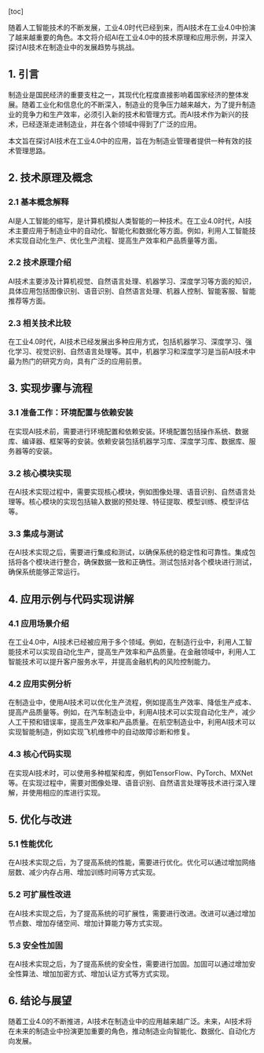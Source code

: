 
[toc]                    
                
                
随着人工智能技术的不断发展，工业4.0时代已经到来，而AI技术在工业4.0中扮演了越来越重要的角色。本文将介绍AI在工业4.0中的技术原理和应用示例，并深入探讨AI技术在制造业中的发展趋势与挑战。

## 1. 引言

制造业是国民经济的重要支柱之一，其现代化程度直接影响着国家经济的整体发展。随着工业化和信息化的不断深入，制造业的竞争压力越来越大，为了提升制造业的竞争力和生产效率，必须引入新的技术和管理方式。而AI技术作为新兴的技术，已经逐渐走进制造业，并在各个领域中得到了广泛的应用。

本文旨在探讨AI技术在工业4.0中的应用，旨在为制造业管理者提供一种有效的技术管理思路。

## 2. 技术原理及概念

### 2.1 基本概念解释

AI是人工智能的缩写，是计算机模拟人类智能的一种技术。在工业4.0时代，AI技术主要应用于制造业中的自动化、智能化和数据化等方面。例如，利用人工智能技术实现自动化生产、优化生产流程、提高生产效率和产品质量等方面。

### 2.2 技术原理介绍

AI技术主要涉及计算机视觉、自然语言处理、机器学习、深度学习等方面的知识，具体应用包括图像识别、语音识别、自然语言处理、机器人控制、智能客服、智能推荐等方面。

### 2.3 相关技术比较

在工业4.0时代，AI技术已经发展出多种应用方式，包括机器学习、深度学习、强化学习、视觉识别、自然语言处理等。其中，机器学习和深度学习是当前AI技术中最为热门的研究方向，具有广泛的应用前景。

## 3. 实现步骤与流程

### 3.1 准备工作：环境配置与依赖安装

在实现AI技术前，需要进行环境配置和依赖安装。环境配置包括操作系统、数据库、编译器、框架等的安装。依赖安装包括机器学习库、深度学习库、数据库、服务器等的安装。

### 3.2 核心模块实现

在AI技术实现过程中，需要实现核心模块，例如图像处理、语音识别、自然语言处理等。核心模块的实现包括输入数据的预处理、特征提取、模型训练、模型评估等。

### 3.3 集成与测试

在AI技术实现之后，需要进行集成和测试，以确保系统的稳定性和可靠性。集成包括将各个模块进行整合，确保数据一致和正确性。测试包括对各个模块进行测试，确保系统能够正常运行。

## 4. 应用示例与代码实现讲解

### 4.1 应用场景介绍

在工业4.0中，AI技术已经被应用于多个领域。例如，在制造行业中，利用人工智能技术可以实现自动化生产，提高生产效率和产品质量。在金融领域中，利用人工智能技术可以提升客户服务水平，并提高金融机构的风险控制能力。

### 4.2 应用实例分析

在制造业中，使用AI技术可以优化生产流程，例如提高生产效率、降低生产成本、提高产品质量等。例如，在汽车制造业中，利用AI技术可以实现自动化生产，减少人工干预和错误率，提高生产效率和产品质量。在航空制造业中，利用AI技术可以实现智能制造，例如实现飞机维修中的自动故障诊断和修复。

### 4.3 核心代码实现

在实现AI技术时，可以使用多种框架和库，例如TensorFlow、PyTorch、MXNet等。在实现过程中，需要对图像处理、语音识别、自然语言处理等技术进行深入理解，并使用相应的库进行实现。

## 5. 优化与改进

### 5.1 性能优化

在AI技术实现之后，为了提高系统的性能，需要进行优化。优化可以通过增加网络层数、减少内存占用、增加训练时间等方式实现。

### 5.2 可扩展性改进

在AI技术实现之后，为了提高系统的可扩展性，需要进行改进。改进可以通过增加节点数、增加存储空间、增加计算能力等方式实现。

### 5.3 安全性加固

在AI技术实现之后，为了提高系统的安全性，需要进行加固。加固可以通过增加安全性算法、增加加密方式、增加认证方式等方式实现。

## 6. 结论与展望

随着工业4.0的不断推进，AI技术在制造业中的应用越来越广泛。未来，AI技术将在未来的制造业中扮演更加重要的角色，推动制造业向智能化、数据化、自动化方向发展。

